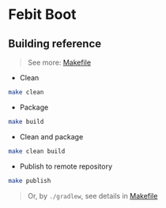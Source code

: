 # Febit Boot

## Building reference

> See more: [Makefile](Makefile)

+ Clean

```bash
make clean
```

+ Package

```bash
make build
```

+ Clean and package

```bash
make clean build
```

+ Publish to remote repository

```bash
make publish
```

> Or, by `./gradlew`, see details in [Makefile](Makefile)
